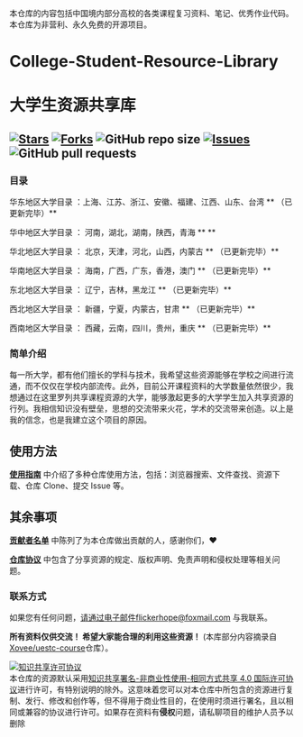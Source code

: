 本仓库的内容包括中国境内部分高校的各类课程复习资料、笔记、优秀作业代码。本仓库为非营利、永久免费的开源项目。
# College-Student-Resource-Library
# 大学生资源共享库
[![Stars](https://img.shields.io/github/stars/Knowledge-Sharers/College-Student-Resource-Library.svg)](https://github.com/Knowledge-Sharers/College-Student-Resource-Library/stargazers)
[![Forks](https://img.shields.io/github/forks/Knowledge-Sharers/College-Student-Resource-Library.svg)](https://github.com/Knowledge-Sharers/College-Student-Resource-Library/members)
![GitHub repo size](https://img.shields.io/github/repo-size/Knowledge-Sharers/College-Student-Resource-Library.svg)
[![Issues](https://img.shields.io/github/issues/Knowledge-Sharers/College-Student-Resource-Library.svg)]()
![GitHub pull requests](https://img.shields.io/github/issues-pr/Knowledge-Sharers/College-Student-Resource-Library.svg)
---
###  目录

华东地区大学目录 ：上海、江苏、浙江、安徽、福建、江西、山东、台湾  ** （已更新完毕）**

华中地区大学目录 ： 河南，湖北，湖南，陕西，青海 ** **

华北地区大学目录 ： 北京，天津，河北，山西，内蒙古 ** （已更新完毕）**

华南地区大学目录 ： 海南，广西，广东，香港，澳门 ** （已更新完毕）**

东北地区大学目录 ： 辽宁，吉林，黑龙江 ** （已更新完毕）**

西北地区大学目录 ： 新疆，宁夏，内蒙古，甘肃 ** （已更新完毕）**

西南地区大学目录 ： 西藏，云南，四川，贵州，重庆 ** （已更新完毕）**


### 简单介绍

每一所大学，都有他们擅长的学科与技术，我希望这些资源能够在学校之间进行流通，而不仅仅在学校内部流传。此外，目前公开课程资料的大学数量依然很少，我想通过在这里罗列共享课程资源的大学，能够激起更多的大学学生加入共享资源的行列。我相信知识没有壁垒，思想的交流带来火花，学术的交流带来创造。以上是我的信念，也是我建立这个项目的原因。

## 使用方法

[**使用指南**](https://github.com/Knowledge-Sharers/College-Student-Resource-Library/blob/main/assets/%E4%BD%BF%E7%94%A8%E6%8C%87%E5%8D%97.md) 中介绍了多种仓库使用方法，包括：浏览器搜索、文件查找、资源下载、仓库 Clone、提交 Issue 等。

## 其余事项

[**贡献者名单**](https://github.com/Knowledge-Sharers/College-Student-Resource-Library/blob/main/assets/%E8%B4%A1%E7%8C%AE%E8%80%85%E5%90%8D%E5%8D%95.md) 中陈列了为本仓库做出贡献的人，感谢你们，:heart:

[**仓库协议**](https://github.com/Knowledge-Sharers/College-Student-Resource-Library/blob/main/assets/%E4%BB%93%E5%BA%93%E5%8D%8F%E8%AE%AE.md) 中包含了分享资源的规定、版权声明、免责声明和侵权处理等相关问题。


### 联系方式

如果您有任何问题，请通过电子邮件flickerhope@foxmail.com 与我联系。


**所有资料仅供交流！ 希望大家能合理的利用这些资源！**
(本库部分内容摘录自 [Xovee/uestc-course](https://github.com/Xovee/uestc-course)仓库）。

<a rel="license" href="http://creativecommons.org/licenses/by-nc-sa/4.0/"><img alt="知识共享许可协议" style="border-width:0" src="https://i.creativecommons.org/l/by-nc-sa/4.0/88x31.png" /></a><br />本仓库的资源默认采用<a rel="license" href="http://creativecommons.org/licenses/by-nc-sa/4.0/deed.zh">知识共享署名-非商业性使用-相同方式共享 4.0 国际许可协议</a>进行许可，有特别说明的除外。这意味着您可以对本仓库中所包含的资源进行复制、发行、修改和创作等，但不得用于商业性目的，在使用时须进行署名，且以相同或兼容的协议进行许可。如果存在资料有**侵权**问题，请私聊项目的维护人员予以删除
